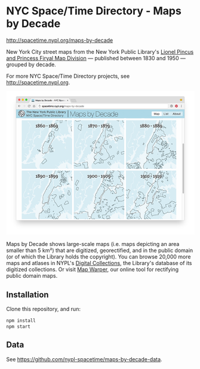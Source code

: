 # NYC Space/Time Directory - Maps by Decade

http://spacetime.nypl.org/maps-by-decade

New York City street maps from the New York Public Library's <a href='https://www.nypl.org/about/divisions/map-division'>Lionel Pincus and Princess Firyal Map Division</a> — published between 1830 and 1950 — grouped by decade.

For more NYC Space/Time Directory projects, see http://spacetime.nypl.org.

![](images/screenshot.png)

Maps by Decade shows large-scale maps (i.e. maps depicting an area smaller than 5 km²) that are digitized, georectified, and in the public domain (or of which the Library holds the copyright). You can browse 20,000 more maps and atlases in NYPL's <a href='http://digitalcollections.nypl.org/'>Digital Collections</a>, the Library's database of its digitized collections. Or visit <a href='http://maps.nypl.org/'>Map Warper</a>, our online tool for rectifying public domain maps.

## Installation

Clone this repository, and run:

    npm install
    npm start

## Data

See https://github.com/nypl-spacetime/maps-by-decade-data.
